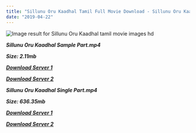 ```yaml
---
title: "Sillunu Oru Kaadhal Tamil Full Movie Download - Sillunu Oru Kaadhal Tamil Movie Download"
date: "2019-04-22"
---
```


![Image result for Sillunu Oru Kaadhal  tamil movie images hd](https://images-na.ssl-images-amazon.com/images/I/8169VfT0CfL._SY445_.jpg)

**_Sillunu Oru Kaadhal Sample Part.mp4_**

**_Size: 2.11mb_**

**_[Download Server 1](http://b8.wetransfer.vip/files/{5d952673edb986a3e6232bd1dc09e7f07ef1103dd7939917627d2e7266b78107}20Actor{5d952673edb986a3e6232bd1dc09e7f07ef1103dd7939917627d2e7266b78107}20Hits{5d952673edb986a3e6232bd1dc09e7f07ef1103dd7939917627d2e7266b78107}20Collection/Surya{5d952673edb986a3e6232bd1dc09e7f07ef1103dd7939917627d2e7266b78107}20Movies{5d952673edb986a3e6232bd1dc09e7f07ef1103dd7939917627d2e7266b78107}20Collection/Sillendru{5d952673edb986a3e6232bd1dc09e7f07ef1103dd7939917627d2e7266b78107}20Oru{5d952673edb986a3e6232bd1dc09e7f07ef1103dd7939917627d2e7266b78107}20Kaathal{5d952673edb986a3e6232bd1dc09e7f07ef1103dd7939917627d2e7266b78107}20(2006)/Sillendru{5d952673edb986a3e6232bd1dc09e7f07ef1103dd7939917627d2e7266b78107}20Oru{5d952673edb986a3e6232bd1dc09e7f07ef1103dd7939917627d2e7266b78107}20Kaathal{5d952673edb986a3e6232bd1dc09e7f07ef1103dd7939917627d2e7266b78107}20Mp4{5d952673edb986a3e6232bd1dc09e7f07ef1103dd7939917627d2e7266b78107}20HD/Sillunu{5d952673edb986a3e6232bd1dc09e7f07ef1103dd7939917627d2e7266b78107}20Oru{5d952673edb986a3e6232bd1dc09e7f07ef1103dd7939917627d2e7266b78107}20Kaadhal{5d952673edb986a3e6232bd1dc09e7f07ef1103dd7939917627d2e7266b78107}20(2006){5d952673edb986a3e6232bd1dc09e7f07ef1103dd7939917627d2e7266b78107}20Sample{5d952673edb986a3e6232bd1dc09e7f07ef1103dd7939917627d2e7266b78107}20(640x360).mp4)_**

**_[Download Server 2](http://b8.wetransfer.vip/files/{5d952673edb986a3e6232bd1dc09e7f07ef1103dd7939917627d2e7266b78107}20Actor{5d952673edb986a3e6232bd1dc09e7f07ef1103dd7939917627d2e7266b78107}20Hits{5d952673edb986a3e6232bd1dc09e7f07ef1103dd7939917627d2e7266b78107}20Collection/Surya{5d952673edb986a3e6232bd1dc09e7f07ef1103dd7939917627d2e7266b78107}20Movies{5d952673edb986a3e6232bd1dc09e7f07ef1103dd7939917627d2e7266b78107}20Collection/Sillendru{5d952673edb986a3e6232bd1dc09e7f07ef1103dd7939917627d2e7266b78107}20Oru{5d952673edb986a3e6232bd1dc09e7f07ef1103dd7939917627d2e7266b78107}20Kaathal{5d952673edb986a3e6232bd1dc09e7f07ef1103dd7939917627d2e7266b78107}20(2006)/Sillendru{5d952673edb986a3e6232bd1dc09e7f07ef1103dd7939917627d2e7266b78107}20Oru{5d952673edb986a3e6232bd1dc09e7f07ef1103dd7939917627d2e7266b78107}20Kaathal{5d952673edb986a3e6232bd1dc09e7f07ef1103dd7939917627d2e7266b78107}20Mp4{5d952673edb986a3e6232bd1dc09e7f07ef1103dd7939917627d2e7266b78107}20HD/Sillunu{5d952673edb986a3e6232bd1dc09e7f07ef1103dd7939917627d2e7266b78107}20Oru{5d952673edb986a3e6232bd1dc09e7f07ef1103dd7939917627d2e7266b78107}20Kaadhal{5d952673edb986a3e6232bd1dc09e7f07ef1103dd7939917627d2e7266b78107}20(2006){5d952673edb986a3e6232bd1dc09e7f07ef1103dd7939917627d2e7266b78107}20Sample{5d952673edb986a3e6232bd1dc09e7f07ef1103dd7939917627d2e7266b78107}20(640x360).mp4)_**

**_Sillunu Oru Kaadhal Single Part.mp4_**

**_Size: 636.35mb_**

**_[Download Server 1](http://b8.wetransfer.vip/files/{5d952673edb986a3e6232bd1dc09e7f07ef1103dd7939917627d2e7266b78107}20Actor{5d952673edb986a3e6232bd1dc09e7f07ef1103dd7939917627d2e7266b78107}20Hits{5d952673edb986a3e6232bd1dc09e7f07ef1103dd7939917627d2e7266b78107}20Collection/Surya{5d952673edb986a3e6232bd1dc09e7f07ef1103dd7939917627d2e7266b78107}20Movies{5d952673edb986a3e6232bd1dc09e7f07ef1103dd7939917627d2e7266b78107}20Collection/Sillendru{5d952673edb986a3e6232bd1dc09e7f07ef1103dd7939917627d2e7266b78107}20Oru{5d952673edb986a3e6232bd1dc09e7f07ef1103dd7939917627d2e7266b78107}20Kaathal{5d952673edb986a3e6232bd1dc09e7f07ef1103dd7939917627d2e7266b78107}20(2006)/Sillendru{5d952673edb986a3e6232bd1dc09e7f07ef1103dd7939917627d2e7266b78107}20Oru{5d952673edb986a3e6232bd1dc09e7f07ef1103dd7939917627d2e7266b78107}20Kaathal{5d952673edb986a3e6232bd1dc09e7f07ef1103dd7939917627d2e7266b78107}20Mp4{5d952673edb986a3e6232bd1dc09e7f07ef1103dd7939917627d2e7266b78107}20HD/Sillunu{5d952673edb986a3e6232bd1dc09e7f07ef1103dd7939917627d2e7266b78107}20Oru{5d952673edb986a3e6232bd1dc09e7f07ef1103dd7939917627d2e7266b78107}20Kaadhal{5d952673edb986a3e6232bd1dc09e7f07ef1103dd7939917627d2e7266b78107}20(2006){5d952673edb986a3e6232bd1dc09e7f07ef1103dd7939917627d2e7266b78107}20Single{5d952673edb986a3e6232bd1dc09e7f07ef1103dd7939917627d2e7266b78107}20Part{5d952673edb986a3e6232bd1dc09e7f07ef1103dd7939917627d2e7266b78107}20(640x360).mp4)_**

**_[Download Server 2](http://b8.wetransfer.vip/files/{5d952673edb986a3e6232bd1dc09e7f07ef1103dd7939917627d2e7266b78107}20Actor{5d952673edb986a3e6232bd1dc09e7f07ef1103dd7939917627d2e7266b78107}20Hits{5d952673edb986a3e6232bd1dc09e7f07ef1103dd7939917627d2e7266b78107}20Collection/Surya{5d952673edb986a3e6232bd1dc09e7f07ef1103dd7939917627d2e7266b78107}20Movies{5d952673edb986a3e6232bd1dc09e7f07ef1103dd7939917627d2e7266b78107}20Collection/Sillendru{5d952673edb986a3e6232bd1dc09e7f07ef1103dd7939917627d2e7266b78107}20Oru{5d952673edb986a3e6232bd1dc09e7f07ef1103dd7939917627d2e7266b78107}20Kaathal{5d952673edb986a3e6232bd1dc09e7f07ef1103dd7939917627d2e7266b78107}20(2006)/Sillendru{5d952673edb986a3e6232bd1dc09e7f07ef1103dd7939917627d2e7266b78107}20Oru{5d952673edb986a3e6232bd1dc09e7f07ef1103dd7939917627d2e7266b78107}20Kaathal{5d952673edb986a3e6232bd1dc09e7f07ef1103dd7939917627d2e7266b78107}20Mp4{5d952673edb986a3e6232bd1dc09e7f07ef1103dd7939917627d2e7266b78107}20HD/Sillunu{5d952673edb986a3e6232bd1dc09e7f07ef1103dd7939917627d2e7266b78107}20Oru{5d952673edb986a3e6232bd1dc09e7f07ef1103dd7939917627d2e7266b78107}20Kaadhal{5d952673edb986a3e6232bd1dc09e7f07ef1103dd7939917627d2e7266b78107}20(2006){5d952673edb986a3e6232bd1dc09e7f07ef1103dd7939917627d2e7266b78107}20Single{5d952673edb986a3e6232bd1dc09e7f07ef1103dd7939917627d2e7266b78107}20Part{5d952673edb986a3e6232bd1dc09e7f07ef1103dd7939917627d2e7266b78107}20(640x360).mp4)_**
